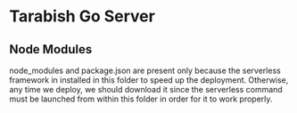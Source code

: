 # Tarabish Go Server

## Node Modules
node_modules and package.json are present only because the serverless framework in installed in this folder to speed up the
deployment. Otherwise, any time we deploy, we should download it since the serverless command must be launched from
within this folder in order for it to work properly.
